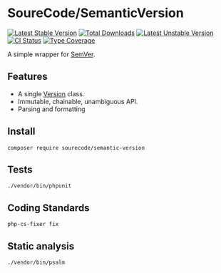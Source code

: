 
# SoureCode/SemanticVersion

[![Latest Stable Version](https://poser.pugx.org/sourecode/semantic-version/v)](//packagist.org/packages/sourecode/semantic-version)
[![Total Downloads](https://poser.pugx.org/sourecode/semantic-version/downloads)](//packagist.org/packages/sourecode/semantic-version)
[![Latest Unstable Version](https://poser.pugx.org/sourecode/semantic-version/v/unstable)](//packagist.org/packages/sourecode/semantic-version)
[![CI Status](https://github.com/sourecode/version/workflows/CI/badge.svg)](https://github.com/sourecode/version/actions)
[![Type Coverage](https://shepherd.dev/github/sourecode/version/coverage.svg)](https://shepherd.dev/github/sourecode/version)

A simple wrapper for [SemVer](https://semver.org/).

## Features

- A single [Version](src/Version.php) class.
- Immutable, chainable, unambiguous API.
- Parsing and formatting

## Install

```
composer require sourecode/semantic-version
```

## Tests

```
./vendor/bin/phpunit
```

## Coding Standards

```
php-cs-fixer fix
```

## Static analysis

```
./vendor/bin/psalm
```
